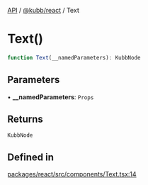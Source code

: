 [API](../../../packages.md) / [@kubb/react](../index.md) / Text

# Text()

```ts
function Text(__namedParameters): KubbNode
```

## Parameters

• **\_\_namedParameters**: `Props`

## Returns

`KubbNode`

## Defined in

[packages/react/src/components/Text.tsx:14](https://github.com/kubb-project/kubb/blob/41d5fcbd23d143293d72542efcb650e62fa3a210/packages/react/src/components/Text.tsx#L14)
